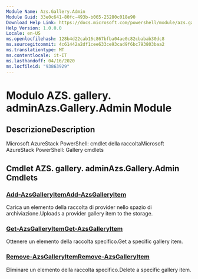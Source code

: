 ```yaml
---
Module Name: Azs.Gallery.Admin
Module Guid: 33e0c641-80fc-493b-b065-25280c018e90
Download Help Link: https://docs.microsoft.com/powershell/module/azs.gallery.admin
Help Version: 1.0.0.0
Locale: en-US
ms.openlocfilehash: 128b4d22cab16c867bfba04ae0c82cbabab30dc8
ms.sourcegitcommit: 4c61442a2df1cee633ce93cad9f6bc793803baa2
ms.translationtype: MT
ms.contentlocale: it-IT
ms.lasthandoff: 04/16/2020
ms.locfileid: "93863929"
---
```

# <span data-ttu-id="33bbe-101">Modulo AZS. gallery. admin</span><span class="sxs-lookup"><span data-stu-id="33bbe-101">Azs.Gallery.Admin Module</span></span>
## <span data-ttu-id="33bbe-102">Descrizione</span><span class="sxs-lookup"><span data-stu-id="33bbe-102">Description</span></span>
<span data-ttu-id="33bbe-103">Microsoft AzureStack PowerShell: cmdlet della raccolta</span><span class="sxs-lookup"><span data-stu-id="33bbe-103">Microsoft AzureStack PowerShell: Gallery cmdlets</span></span>

## <span data-ttu-id="33bbe-104">Cmdlet AZS. gallery. admin</span><span class="sxs-lookup"><span data-stu-id="33bbe-104">Azs.Gallery.Admin Cmdlets</span></span>
### [<span data-ttu-id="33bbe-105">Add-AzsGalleryItem</span><span class="sxs-lookup"><span data-stu-id="33bbe-105">Add-AzsGalleryItem</span></span>](Add-AzsGalleryItem.md)
<span data-ttu-id="33bbe-106">Carica un elemento della raccolta di provider nello spazio di archiviazione.</span><span class="sxs-lookup"><span data-stu-id="33bbe-106">Uploads a provider gallery item to the storage.</span></span>

### [<span data-ttu-id="33bbe-107">Get-AzsGalleryItem</span><span class="sxs-lookup"><span data-stu-id="33bbe-107">Get-AzsGalleryItem</span></span>](Get-AzsGalleryItem.md)
<span data-ttu-id="33bbe-108">Ottenere un elemento della raccolta specifico.</span><span class="sxs-lookup"><span data-stu-id="33bbe-108">Get a specific gallery item.</span></span>

### [<span data-ttu-id="33bbe-109">Remove-AzsGalleryItem</span><span class="sxs-lookup"><span data-stu-id="33bbe-109">Remove-AzsGalleryItem</span></span>](Remove-AzsGalleryItem.md)
<span data-ttu-id="33bbe-110">Eliminare un elemento della raccolta specifico.</span><span class="sxs-lookup"><span data-stu-id="33bbe-110">Delete a specific gallery item.</span></span>

